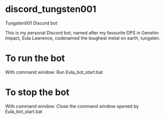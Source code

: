 # discord_tungsten001
 Tungsten001 Discord bot

This is my personal Discord bot, named after my favourite DPS in Genshin Impact, Eula Lawrence,
codenamed the toughest metal on earth, tungsten.

# To run the bot
With command window: Run Eula_bot_start.bat

# To stop the bot
With command window: Close the command window opened by Eula_bot_start.bat 
